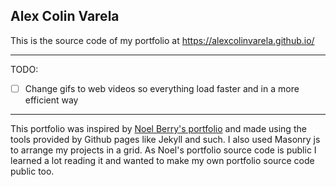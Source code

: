 ## Alex Colin Varela

This is the source code of my portfolio at https://alexcolinvarela.github.io/ 


---


TODO: 
- [ ] Change gifs to web videos so everything load faster and in a more efficient way


---


This portfolio was inspired by [Noel Berry's portfolio](http://noelfb.com/) and made using the tools provided by Github pages like Jekyll and such.
I also used Masonry js to arrange my projects in a grid. As Noel's portfolio source code is public I learned a lot reading it and wanted to make my own portfolio source code public too.
